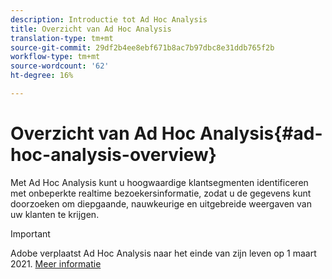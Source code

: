 ```yaml
---
description: Introductie tot Ad Hoc Analysis
title: Overzicht van Ad Hoc Analysis
translation-type: tm+mt
source-git-commit: 29df2b4ee8ebf671b8ac7b97dbc8e31ddb765f2b
workflow-type: tm+mt
source-wordcount: '62'
ht-degree: 16%

---
```



# Overzicht van Ad Hoc Analysis{#ad-hoc-analysis-overview}

Met Ad Hoc Analysis kunt u hoogwaardige klantsegmenten identificeren met onbeperkte realtime bezoekersinformatie, zodat u de gegevens kunt doorzoeken om diepgaande, nauwkeurige en uitgebreide weergaven van uw klanten te krijgen.

>[!IMPORTANT]
>
>Adobe verplaatst Ad Hoc Analysis naar het einde van zijn leven op 1 maart 2021. [Meer informatie](https://adobe.ly/discoverworkspace)
